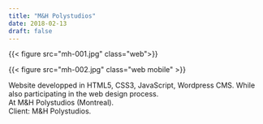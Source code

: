 ```yaml
---
title: "M&H Polystudios"
date: 2018-02-13
draft: false
---
```


{{< figure src="mh-001.jpg" class="web">}}

{{< figure src="mh-002.jpg" class="web mobile" >}}

Website developped in HTML5, CSS3, JavaScript, Wordpress CMS. While also participating in the web design process.<br>
At M&H Polystudios (Montreal).<br>
Client: M&H Polystudios.